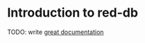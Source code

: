 # Introduction to red-db

TODO: write [great documentation](http://jacobian.org/writing/what-to-write/)
